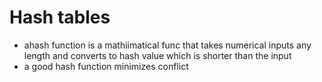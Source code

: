 Hash tables
============
- ahash function is a mathiimatical func that takes numerical inputs any 
  length and converts to hash value which is shorter than the input 
- a good hash function minimizes conflict 
